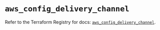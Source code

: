 # `aws_config_delivery_channel`

Refer to the Terraform Registry for docs: [`aws_config_delivery_channel`](https://registry.terraform.io/providers/hashicorp/aws/3.76.1/docs/resources/config_delivery_channel).
